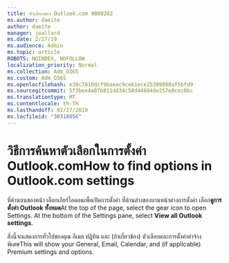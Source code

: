```yaml
---
title: ตัวเลือกของ Outlook.com 9000202
ms.author: daeite
author: daeite
manager: joallard
ms.date: 2/27/19
ms.audience: Admin
ms.topic: article
ROBOTS: NOINDEX, NOFOLLOW
localization_priority: Normal
ms.collection: Adm_O365
ms.custom: Adm_O365
ms.openlocfilehash: e30c7010dcf9baeac9ce61ece25309898af5bfd9
ms.sourcegitcommit: 5f3bee4a07b811d434c58d44604de257e8cec0bc
ms.translationtype: MT
ms.contentlocale: th-TH
ms.lasthandoff: 02/27/2019
ms.locfileid: "30318056"
---
```

# <a name="how-to-find-options-in-outlookcom-settings"></a><span data-ttu-id="e0adc-102">วิธีการค้นหาตัวเลือกในการตั้งค่า Outlook.com</span><span class="sxs-lookup"><span data-stu-id="e0adc-102">How to find options in Outlook.com settings</span></span>

<span data-ttu-id="e0adc-p101">ที่ด้านบนของหน้า เลือกเกียร์ไอคอนเพื่อเปิดการตั้งค่า ที่ด้านล่างของบานหน้าต่างการตั้งค่า เลือก**ดูการตั้งค่า Outlook ทั้งหมด**</span><span class="sxs-lookup"><span data-stu-id="e0adc-p101">At the top of the page, select the gear icon to open Settings. At the bottom of the Settings pane, select **View all Outlook settings**.</span></span>

<span data-ttu-id="e0adc-105">สิ่งนี้จะแสดงการทั่วไปของคุณ อีเมล ปฏิทิน และ (ถ้าเกี่ยวข้อง) ตัวเลือกและการตั้งค่าค่าจ้างพิเศษ</span><span class="sxs-lookup"><span data-stu-id="e0adc-105">This will show your General, Email, Calendar, and (if applicable) Premium settings and options.</span></span>